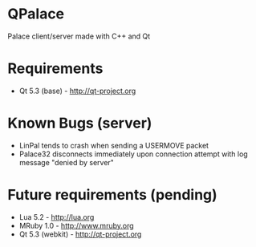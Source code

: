 QPalace
=======
Palace client/server made with C++ and Qt

Requirements
============
* Qt 5.3 (base) - http://qt-project.org

Known Bugs (server)
===================
* LinPal tends to crash when sending a USERMOVE packet
* Palace32 disconnects immediately upon connection attempt with log message "denied by server"

Future requirements (pending)
=============================
* Lua 5.2 - http://lua.org
* MRuby 1.0 - http://www.mruby.org
* Qt 5.3 (webkit) - http://qt-project.org
